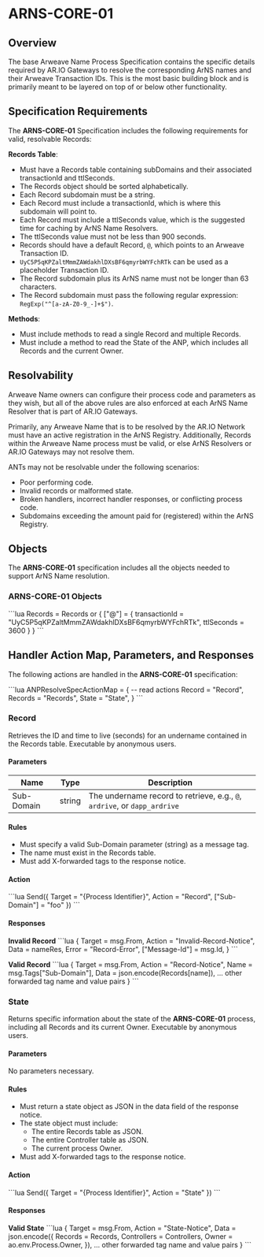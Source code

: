 # ARNS-CORE-01

## Overview

The base Arweave Name Process Specification contains the specific details required by AR.IO Gateways to resolve the corresponding ArNS names and their Arweave Transaction IDs. This is the most basic building block and is primarily meant to be layered on top of or below other functionality.

## Specification Requirements

The **ARNS-CORE-01** Specification includes the following requirements for valid, resolvable Records:

**Records Table**:

- Must have a Records table containing subDomains and their associated transactionId and ttlSeconds.
- The Records object should be sorted alphabetically.
- Each Record subdomain must be a string.
- Each Record must include a transactionId, which is where this subdomain will point to.
- Each Record must include a ttlSeconds value, which is the suggested time for caching by ArNS Name Resolvers.
- The ttlSeconds value must not be less than 900 seconds.
- Records should have a default Record, `@`, which points to an Arweave Transaction ID.
- `UyC5P5qKPZaltMmmZAWdakhlDXsBF6qmyrbWYFchRTk` can be used as a placeholder Transaction ID.
- The Record subdomain plus its ArNS name must not be longer than 63 characters.
- The Record subdomain must pass the following regular expression: `RegExp("^[a-zA-Z0-9_-]+$")`.

**Methods**:

- Must include methods to read a single Record and multiple Records.
- Must include a method to read the State of the ANP, which includes all Records and the current Owner.

## Resolvability

Arweave Name owners can configure their process code and parameters as they wish, but all of the above rules are also enforced at each ArNS Name Resolver that is part of AR.IO Gateways.

Primarily, any Arweave Name that is to be resolved by the AR.IO Network must have an active registration in the ArNS Registry. Additionally, Records within the Arweave Name process must be valid, or else ArNS Resolvers or AR.IO Gateways may not resolve them.

ANTs may not be resolvable under the following scenarios:

- Poor performing code.
- Invalid records or malformed state.
- Broken handlers, incorrect handler responses, or conflicting process code.
- Subdomains exceeding the amount paid for (registered) within the ArNS Registry.

## Objects

The **ARNS-CORE-01** specification includes all the objects needed to support ArNS Name resolution.

### ARNS-CORE-01 Objects

\`\`\`lua
Records = Records or {
["@"] = {
transactionId = "UyC5P5qKPZaltMmmZAWdakhlDXsBF6qmyrbWYFchRTk",
ttlSeconds = 3600
}
}
\`\`\`

## Handler Action Map, Parameters, and Responses

The following actions are handled in the **ARNS-CORE-01** specification:

\`\`\`lua
ANPResolveSpecActionMap = {
-- read actions
Record = "Record",
Records = "Records",
State = "State",
}
\`\`\`

### Record

Retrieves the ID and time to live (seconds) for an undername contained in the Records table. Executable by anonymous users.

#### Parameters

| Name       | Type   | Description                                                               |
| ---------- | ------ | ------------------------------------------------------------------------- |
| Sub-Domain | string | The undername record to retrieve, e.g., `@`, `ardrive`, or `dapp_ardrive` |

#### Rules

- Must specify a valid Sub-Domain parameter (string) as a message tag.
- The name must exist in the Records table.
- Must add X-forwarded tags to the response notice.

#### Action

\`\`\`lua
Send({
Target = "{Process Identifier}",
Action = "Record",
["Sub-Domain"] = "foo"
})
\`\`\`

#### Responses

**Invalid Record**
\`\`\`lua
{
Target = msg.From,
Action = "Invalid-Record-Notice",
Data = nameRes,
Error = "Record-Error",
["Message-Id"] = msg.Id,
}
\`\`\`

**Valid Record**
\`\`\`lua
{
Target = msg.From,
Action = "Record-Notice",
Name = msg.Tags["Sub-Domain"],
Data = json.encode(Records[name]),
... other forwarded tag name and value pairs
}
\`\`\`

### State

Returns specific information about the state of the **ARNS-CORE-01** process, including all Records and its current Owner. Executable by anonymous users.

#### Parameters

No parameters necessary.

#### Rules

- Must return a state object as JSON in the data field of the response notice.
- The state object must include:
  - The entire Records table as JSON.
  - The entire Controller table as JSON.
  - The current process Owner.
- Must add X-forwarded tags to the response notice.

#### Action

\`\`\`lua
Send({
Target = "{Process Identifier}",
Action = "State"
})
\`\`\`

#### Responses

**Valid State**
\`\`\`lua
{
Target = msg.From,
Action = "State-Notice",
Data = json.encode({
Records = Records,
Controllers = Controllers,
Owner = ao.env.Process.Owner,
}),
... other forwarded tag name and value pairs
}
\`\`\`
